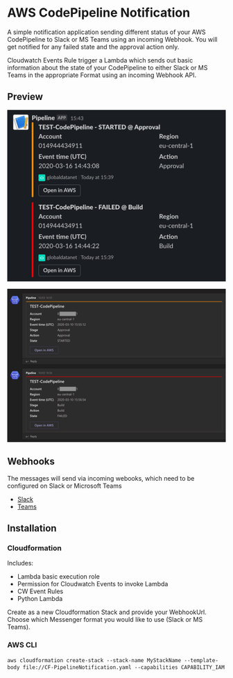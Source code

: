 # AWS CodePipeline Notification

A simple notification application sending different status of your AWS CodePipeline to Slack or MS Teams using an incoming Webhook. You will get notified for any failed state and the approval action only.

Cloudwatch Events Rule trigger a Lambda which sends out basic information about the state of your CodePipeline to either Slack or MS Teams in the appropriate Format using an incoming Webhook API.

## Preview
![Slack](/slack-screenshot.png)

![MS Teams](/msteams-screenshot.png)

## Webhooks

The messages will send via incoming webooks, which need to be configured on Slack or Microsoft Teams

- [Slack](https://api.slack.com/messaging/webhooks)
- [Teams](https://docs.microsoft.com/en-us/microsoftteams/platform/webhooks-and-connectors/how-to/add-incoming-webhook)


## Installation


### Cloudformation

Includes:

- Lambda basic execution role
- Permission for Cloudwatch Events to invoke Lambda
- CW Event Rules
- Python Lambda

Create as a new Cloudformation Stack and provide your WebhookUrl. Choose which Messenger format you would like to use (Slack or MS Teams).

### AWS CLI
```
aws cloudformation create-stack --stack-name MyStackName --template-body file://CF-PipelineNotification.yaml --capabilities CAPABILITY_IAM
```
